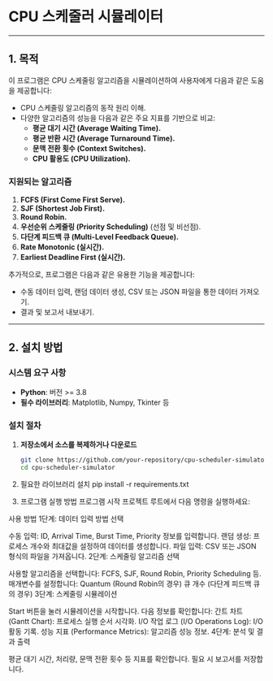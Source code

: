 # CPU 스케줄러 시뮬레이터

---

## **1. 목적**

이 프로그램은 CPU 스케줄링 알고리즘을 시뮬레이션하여 사용자에게 다음과 같은 도움을 제공합니다:
- CPU 스케줄링 알고리즘의 동작 원리 이해.
- 다양한 알고리즘의 성능을 다음과 같은 주요 지표를 기반으로 비교:
  - **평균 대기 시간 (Average Waiting Time).**
  - **평균 반환 시간 (Average Turnaround Time).**
  - **문맥 전환 횟수 (Context Switches).**
  - **CPU 활용도 (CPU Utilization).**

### **지원되는 알고리즘**
1. **FCFS (First Come First Serve).**
2. **SJF (Shortest Job First).**
3. **Round Robin.**
4. **우선순위 스케줄링 (Priority Scheduling)** (선점 및 비선점).
5. **다단계 피드백 큐 (Multi-Level Feedback Queue).**
6. **Rate Monotonic (실시간).**
7. **Earliest Deadline First (실시간).**

추가적으로, 프로그램은 다음과 같은 유용한 기능을 제공합니다:
- 수동 데이터 입력, 랜덤 데이터 생성, CSV 또는 JSON 파일을 통한 데이터 가져오기.
- 결과 및 보고서 내보내기.

---

## **2. 설치 방법**

### **시스템 요구 사항**
- **Python**: 버전 >= 3.8
- **필수 라이브러리**: Matplotlib, Numpy, Tkinter 등

### **설치 절차**
1. **저장소에서 소스를 복제하거나 다운로드**
   ```bash
   git clone https://github.com/your-repository/cpu-scheduler-simulator.git
   cd cpu-scheduler-simulator
   
2. 필요한 라이브러리 설치
  pip install -r requirements.txt

3. 프로그램 실행 방법
프로그램 시작
프로젝트 루트에서 다음 명령을 실행하세요:

사용 방법
1단계: 데이터 입력 방법 선택

수동 입력: ID, Arrival Time, Burst Time, Priority 정보를 입력합니다.
랜덤 생성: 프로세스 개수와 최대값을 설정하여 데이터를 생성합니다.
파일 입력: CSV 또는 JSON 형식의 파일을 가져옵니다.
2단계: 스케줄링 알고리즘 선택

사용할 알고리즘을 선택합니다: FCFS, SJF, Round Robin, Priority Scheduling 등.
매개변수를 설정합니다:
Quantum (Round Robin의 경우)
큐 개수 (다단계 피드백 큐의 경우)
3단계: 스케줄링 시뮬레이션

Start 버튼을 눌러 시뮬레이션을 시작합니다.
다음 정보를 확인합니다:
간트 차트 (Gantt Chart): 프로세스 실행 순서 시각화.
I/O 작업 로그 (I/O Operations Log): I/O 활동 기록.
성능 지표 (Performance Metrics): 알고리즘 성능 정보.
4단계: 분석 및 결과 출력

평균 대기 시간, 처리량, 문맥 전환 횟수 등 지표를 확인합니다.
필요 시 보고서를 저장합니다.

